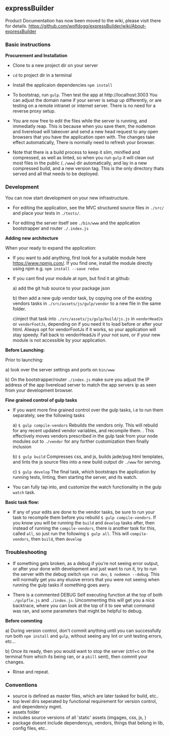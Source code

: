## expressBuilder

Product Documentation has now been moved to the wiki, please visit there for details.  https://github.com/wolfdogg/expressBuilder/wiki/About-expressBuilder

### Basic instructions

**Procurement and Installation**

- Clone to a new project dir on your server

- `cd` to project dir in a terminal

- Install the applicaion dependencies `npm install`

- To bootstrap, run `gulp`.  Then test the app at http://localhost:3003 You can adjust the domain name if your server is setup up differently, or are testing on a remote intranet or internet server.  There is no need for a reverse proxy setup.  

- You are now free to edit the files while the server is running, and immediatly reap. This is because when you save them, the nodemon and livereload will takeover and send a new head request to any open browsers that you have the application open with.  The changes take effect automatically, There is normally need to refresh your browser.

- Note that there is a build process to keep it slim, minified and compressed, as well as linted, so when you run `gulp` it will clean out most files in the public (`./www`) dir automatically, and lay in a new compressed build, and a new version tag.  This is the only directory thats served and all that needs to be deployed.  

### Development

You can now start development on your new infrastructure.

- For editing the application, see the MVC structured source files in `./src/` and place your tests in `./tests/`.

- For editing the server itself see `./bin/www` and the application bootstrapper and router `./.index.js`

**Adding new architecture**

When your ready to expand the application:

- If you want to add anything, first look for a suitable module here https://www.npmjs.com/.  If you find one, install the module directly using npm e.g. `npm install --save redux`

- If you cant find your module at npm, but find it at github:

  a) add the git hub source to your package json

  b) then add a new gulp vendor task, by copying one of the existing vendors tasks in `./src/assets/js/gulp/vendor` to a new file in the same folder.

  c)inject that task into `./src/assets/js/gulp/build/js.js` in `vendorHeadJs` or `vendorFootJs`, depending on if you need it to load before or after your html. Always opt for vendorFootJs if it works, so your application will stay speedy. Fall back to vendorHeadJs if your not sure, or if your new module is not accessible by your application.

**Before Launching:**

Prior to launching:

  a) look over the server settings and ports on `bin/www`  

  b) On the bootstrapper/router `./index.js` make sure you adjust the IP address of the app livereload server to match the app servers ip as seen from your development browser.

**Fine grained control of gulp tasks**

- If you want more fine grained control over the gulp tasks, i.e to run them separately, see the following tasks

  a) `$ gulp compile-vendors` Rebuilds the vendors only. This will rebuild for any recent updated vendor variables, and recompile them.  .  This effectively moves vendors prescribed in the gulp task from your node modules out to `./vendor` for any forther customization then finally inclusion

  b) `$ gulp build` Compresses css, and js, builds jade/pug html templates, and lints the js source files into a new build output dir `./www` for serving.

  c) `$ gulp develop` The final task, which bootstraps the application by running tests, linting, then starting the server, and its watch.  

- You can fully tap into, and customize the watch functionality in the gulp `watch` task.  

**Basic task flow:**

- If any of your edits are done to the vendor tasks, be sure to run your task to recompile them before you rebuild `$ gulp compile-vendors`.  If you know you will be running the `build` and `develop` tasks after, then instead of running the `compile-vendors`, there is another task for this, called `all`, so just run the following `$ gulp all`.  This will `compile-vendors`, then `build`, then `develop`

### Troubleshooting

- If something gets broken, as a debug if you’re not seeing error output, or after your done with development and just want to run it, try to run the server with the debug switch `npm run dev`, `$ nodemon --debug`.  This will normally get you any elusive errors that you were not seeing when running the gulp tasks if something goes awry.

- There is a commented DEBUG Self executing function at the top of both `./gulpfle.js` and `./index.js`.  Uncommenting this will get you a nice backtrace, where you can look at the top of it to see what command was ran, and some parameters that might be helpful to debug.

**Before commting**

  a) During version control, don't commit anything until you can successfully run both `npm install` and `gulp`, without seeing any lint or unit testing errors, etc…  

  b) Once its ready, then you would want to stop the server (ctrl+c on the terminal from which its being ran, or a `pkill` sent), then commit your changes.

- Rinse and repeat.

### Conventions
- source is defined as master files, which are later tasked for build, etc..
- top level dirs seperated by functional requirement for version control, and dependency mgmt.
- assets folder
- includes source versions of all 'static' assets (imgages, css, js, )
- package doesnt include dependencys, vendors, things that belong in lib, config files, etc..
